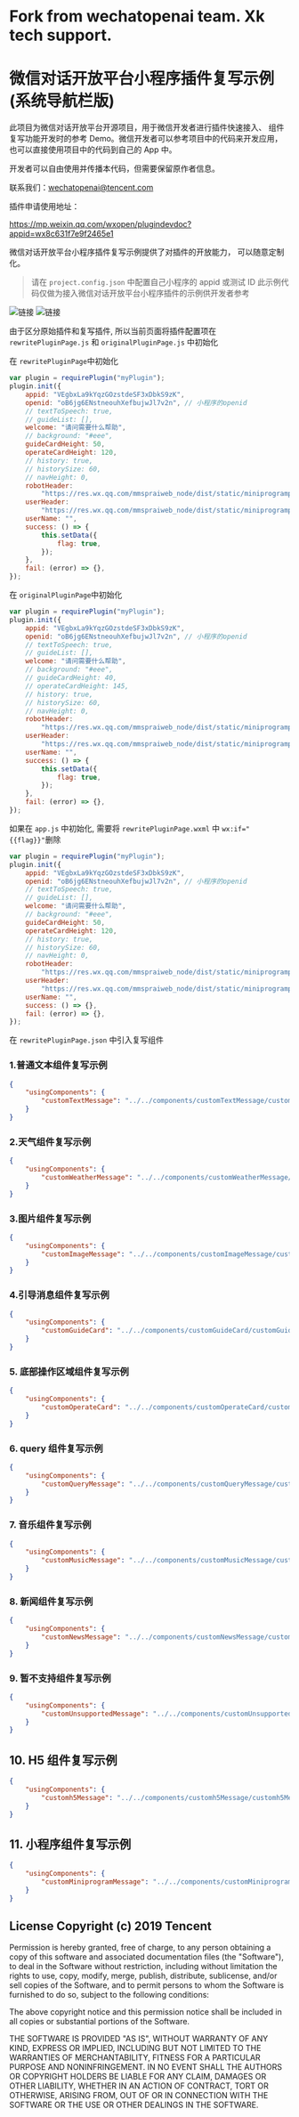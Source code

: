 # Fork from wechatopenai team.  Xk tech support.
# 微信对话开放平台小程序插件复写示例(系统导航栏版)

此项目为微信对话开放平台开源项目，用于微信开发者进行插件快速接入、 组件复写功能开发时的参考 Demo。微信开发者可以参考项目中的代码来开发应用，也可以直接使用项目中的代码到自己的 App 中。

开发者可以自由使用并传播本代码，但需要保留原作者信息。

联系我们：wechatopenai@tencent.com

插件申请使用地址：

https://mp.weixin.qq.com/wxopen/plugindevdoc?appid=wx8c631f7e9f2465e1

微信对话开放平台小程序插件复写示例提供了对插件的开放能力， 可以随意定制化。

> 请在 `project.config.json` 中配置自己小程序的 appid 或测试 ID
> 此示例代码仅做为接入微信对话开放平台小程序插件的示例供开发者参考

![链接](./doc/one.jpg)
![链接](./doc/two.jpg)

由于区分原始插件和复写插件, 所以当前页面将插件配置项在 `rewritePluginPage.js` 和 `originalPluginPage.js` 中初始化

在 `rewritePluginPage`中初始化

```js
var plugin = requirePlugin("myPlugin");
plugin.init({
    appid: "VEgbxLa9kYqzGOzstdeSF3xDbkS9zK",
    openid: "oB6jg6ENstneouhXefbujwJl7v2n", // 小程序的openid
    // textToSpeech: true,
    // guideList: [],
    welcome: "请问需要什么帮助",
    // background: "#eee",
    guideCardHeight: 50,
    operateCardHeight: 120,
    // history: true,
    // historySize: 60,
    // navHeight: 0,
    robotHeader:
        "https://res.wx.qq.com/mmspraiweb_node/dist/static/miniprogrampageImages/talk/leftHeader.png",
    userHeader:
        "https://res.wx.qq.com/mmspraiweb_node/dist/static/miniprogrampageImages/talk/rightHeader.png",
    userName: "",
    success: () => {
        this.setData({
            flag: true,
        });
    },
    fail: (error) => {},
});
```

在 `originalPluginPage`中初始化

```js
var plugin = requirePlugin("myPlugin");
plugin.init({
    appid: "VEgbxLa9kYqzGOzstdeSF3xDbkS9zK",
    openid: "oB6jg6ENstneouhXefbujwJl7v2n", // 小程序的openid
    // textToSpeech: true,
    // guideList: [],
    welcome: "请问需要什么帮助",
    // background: "#eee",
    // guideCardHeight: 40,
    // operateCardHeight: 145,
    // history: true,
    // historySize: 60,
    // navHeight: 0,
    robotHeader:
        "https://res.wx.qq.com/mmspraiweb_node/dist/static/miniprogrampageImages/talk/leftHeader.png",
    userHeader:
        "https://res.wx.qq.com/mmspraiweb_node/dist/static/miniprogrampageImages/talk/rightHeader.png",
    userName: "",
    success: () => {
        this.setData({
            flag: true,
        });
    },
    fail: (error) => {},
});
```

如果在 `app.js` 中初始化, 需要将 `rewritePluginPage.wxml` 中 `wx:if="{{flag}}"`删除

```js
var plugin = requirePlugin("myPlugin");
plugin.init({
    appid: "VEgbxLa9kYqzGOzstdeSF3xDbkS9zK",
    openid: "oB6jg6ENstneouhXefbujwJl7v2n", // 小程序的openid
    // textToSpeech: true,
    // guideList: [],
    welcome: "请问需要什么帮助",
    // background: "#eee",
    guideCardHeight: 50,
    operateCardHeight: 120,
    // history: true,
    // historySize: 60,
    // navHeight: 0,
    robotHeader:
        "https://res.wx.qq.com/mmspraiweb_node/dist/static/miniprogrampageImages/talk/leftHeader.png",
    userHeader:
        "https://res.wx.qq.com/mmspraiweb_node/dist/static/miniprogrampageImages/talk/rightHeader.png",
    userName: "",
    success: () => {},
    fail: (error) => {},
});
```

在 `rewritePluginPage.json` 中引入复写组件

### 1.普通文本组件复写示例

```json
{
    "usingComponents": {
        "customTextMessage": "../../components/customTextMessage/customTextMessage"
    }
}
```

### 2.天气组件复写示例

```json
{
    "usingComponents": {
        "customWeatherMessage": "../../components/customWeatherMessage/customWeatherMessage"
    }
}
```

### 3.图片组件复写示例

```json
{
    "usingComponents": {
        "customImageMessage": "../../components/customImageMessage/customImageMessage"
    }
}
```

### 4.引导消息组件复写示例

```json
{
    "usingComponents": {
        "customGuideCard": "../../components/customGuideCard/customGuideCard"
    }
}
```

### 5. 底部操作区域组件复写示例

```json
{
    "usingComponents": {
        "customOperateCard": "../../components/customOperateCard/customOperateCard"
    }
}
```

### 6. query 组件复写示例

```json
{
    "usingComponents": {
        "customQueryMessage": "../../components/customQueryMessage/customQueryMessage"
    }
}
```

### 7. 音乐组件复写示例

```json
{
    "usingComponents": {
        "customMusicMessage": "../../components/customMusicMessage/customMusicMessage"
    }
}
```

### 8. 新闻组件复写示例

```json
{
    "usingComponents": {
        "customNewsMessage": "../../components/customNewsMessage/customNewsMessage"
    }
}
```

### 9. 暂不支持组件复写示例

```json
{
    "usingComponents": {
        "customUnsupportedMessage": "../../components/customUnsupportedMessage/customUnsupportedMessage"
    }
}
```

## 10. H5 组件复写示例

```json
{
    "usingComponents": {
        "customh5Message": "../../components/customh5Message/customh5Message"
    }
}
```

## 11. 小程序组件复写示例

```json
{
    "usingComponents": {
        "customMiniprogramMessage": "../../components/customMiniprogramMessage/customMiniprogramMessage"
    }
}
```

## License Copyright (c) 2019 Tencent

Permission is hereby granted, free of charge, to any person obtaining a copy of this software and associated documentation files (the "Software"), to deal in the Software without restriction, including without limitation the rights to use, copy, modify, merge, publish, distribute, sublicense, and/or sell copies of the Software, and to permit persons to whom the Software is furnished to do so, subject to the following conditions:

The above copyright notice and this permission notice shall be included in all copies or substantial portions of the Software.

THE SOFTWARE IS PROVIDED "AS IS", WITHOUT WARRANTY OF ANY KIND, EXPRESS OR IMPLIED, INCLUDING BUT NOT LIMITED TO THE WARRANTIES OF MERCHANTABILITY, FITNESS FOR A PARTICULAR PURPOSE AND NONINFRINGEMENT. IN NO EVENT SHALL THE AUTHORS OR COPYRIGHT HOLDERS BE LIABLE FOR ANY CLAIM, DAMAGES OR OTHER LIABILITY, WHETHER IN AN ACTION OF CONTRACT, TORT OR OTHERWISE, ARISING FROM, OUT OF OR IN CONNECTION WITH THE SOFTWARE OR THE USE OR OTHER DEALINGS IN THE SOFTWARE.
